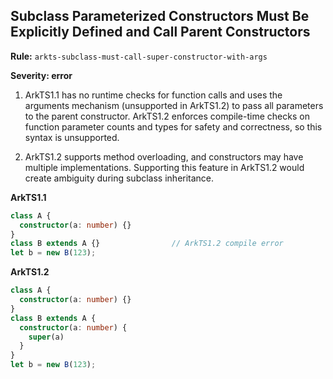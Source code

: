 ## Subclass Parameterized Constructors Must Be Explicitly Defined and Call Parent Constructors

**Rule:** `arkts-subclass-must-call-super-constructor-with-args`

**Severity: error**

1. ArkTS1.1 has no runtime checks for function calls and uses the arguments mechanism (unsupported in ArkTS1.2) to pass all parameters to the parent constructor. ArkTS1.2 enforces compile-time checks on function parameter counts and types for safety and correctness, so this syntax is unsupported.

2. ArkTS1.2 supports method overloading, and constructors may have multiple implementations. Supporting this feature in ArkTS1.2 would create ambiguity during subclass inheritance.

**ArkTS1.1**

```typescript
class A {
  constructor(a: number) {}
}
class B extends A {}                // ArkTS1.2 compile error
let b = new B(123);
```

**ArkTS1.2**

```typescript
class A {
  constructor(a: number) {}
}
class B extends A {
  constructor(a: number) {
    super(a)
  }
}
let b = new B(123);
```
